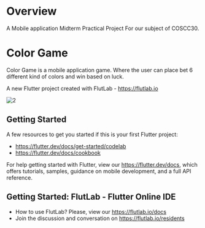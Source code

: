 # Overview
A Mobile application Midterm Practical Project For our subject of COSCC30.

# Color Game

Color Game is a mobile application game. Where the user can place bet 6 different kind of colors and win based on luck.



A new Flutter project created with FlutLab - https://flutlab.io

![2](https://github.com/Rinxxash/Color-Game---Flutter-App/assets/165652617/39b6279b-ffbf-4009-92bf-bc5c4b93b0b6)









## Getting Started

A few resources to get you started if this is your first Flutter project:

- https://flutter.dev/docs/get-started/codelab
- https://flutter.dev/docs/cookbook

For help getting started with Flutter, view our
https://flutter.dev/docs, which offers tutorials,
samples, guidance on mobile development, and a full API reference.

## Getting Started: FlutLab - Flutter Online IDE

- How to use FlutLab? Please, view our https://flutlab.io/docs
- Join the discussion and conversation on https://flutlab.io/residents
